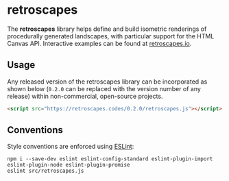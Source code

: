 # retroscapes
The **retroscapes** library helps define and build isometric renderings of procedurally generated landscapes, with particular support for the HTML Canvas API. Interactive examples can be found at [retroscapes.io](https://retroscapes.io).

## Usage

Any released version of the retroscapes library can be incorporated as shown below (`0.2.0` can be replaced with the version number of any release) within non-commercial, open-source projects.
```html
<script src="https://retroscapes.codes/0.2.0/retroscapes.js"></script>
```

## Conventions

Style conventions are enforced using [ESLint](https://eslint.org/):
```shell
npm i --save-dev eslint eslint-config-standard eslint-plugin-import eslint-plugin-node eslint-plugin-promise
eslint src/retroscapes.js
```
